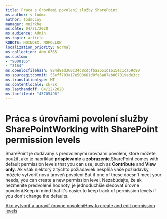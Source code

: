 ```yaml
---
title: Práca s úrovňami povolení služby SharePoint
ms.author: v-todmc
author: todmccoy
manager: mnirkhe
ms.date: 04/21/2020
ms.audience: Admin
ms.topic: article
ROBOTS: NOINDEX, NOFOLLOW
localization_priority: Normal
ms.collection: Adm_O365
ms.custom:
- "9000165"
- "3164"
ms.openlocfilehash: 924d8ed360c34c8cdcfba2651d1615ec1ca59c90
ms.sourcegitcommit: 55eff703a17e500681d8fa6a87eb067019ade3cc
ms.translationtype: MT
ms.contentlocale: sk-SK
ms.lasthandoff: 04/22/2020
ms.locfileid: "43705496"
---
```

# <a name="working-with-sharepoint-permission-levels"></a><span data-ttu-id="cdbc3-102">Práca s úrovňami povolení služby SharePoint</span><span class="sxs-lookup"><span data-stu-id="cdbc3-102">Working with SharePoint permission levels</span></span>

<span data-ttu-id="cdbc3-103">SharePoint je dodávaný s predvolenými úrovňami povolení, ktoré môžete použiť, ako je napríklad **prispievanie** a **zobrazenie**.</span><span class="sxs-lookup"><span data-stu-id="cdbc3-103">SharePoint comes with default permission levels that you can use, such as **Contribute** and **View only**.</span></span> <span data-ttu-id="cdbc3-104">Ak však niektorý z týchto požiadaviek nespĺňa vaše požiadavky, môžete vytvoriť novú úroveň povolení.</span><span class="sxs-lookup"><span data-stu-id="cdbc3-104">But if one of these doesn't meet your needs, you can create a new permission level.</span></span> <span data-ttu-id="cdbc3-105">Nezabúdajte, že ak nezmeníte predvolené hodnoty, je jednoduchšie sledovať úrovne povolení.</span><span class="sxs-lookup"><span data-stu-id="cdbc3-105">Keep in mind that it's easier to keep track of permission levels if you don't change the defaults.</span></span>

[<span data-ttu-id="cdbc3-106">Ako vytvoriť a upraviť úrovne povolení</span><span class="sxs-lookup"><span data-stu-id="cdbc3-106">How to create and edit permission levels</span></span>](https://docs.microsoft.com/sharepoint/how-to-create-and-edit-permission-levels)